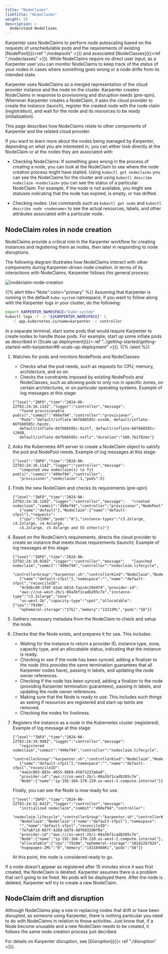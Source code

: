 ```yaml
---
title: "NodeClaims"
linkTitle: "NodeClaims"
weight: 30
description: >
  Understand NodeClaims
---
```


Karpenter uses NodeClaims to perform node autoscaling based on the requests of unschedulable pods and the
requirements of existing [NodePool]({{<ref "./nodepools" >}}) and associated [NodeClasses]({{<ref "./nodeclasses" >}}).
While NodeClaims require no direct user input, as a Karpenter user you can monitor NodeClaims to keep track of
the status of your nodes in cases where something goes wrong or a node drifts from its intended state.

Karpenter uses NodeClaims as a merged representation of the cloud provider instance and the node on the cluster.
Karpenter creates NodeClaims in response to provisioning and disruption needs (pre-spin). Whenever Karpenter
creates a NodeClaim, it asks the cloud provider to create the instance (launch), register the created node
with the node claim (registration), and wait for the node and its resources to be ready (initialization).

This page describes how NodeClaims relate to other components of Karpenter and the related cloud provider.

If you want to learn more about the nodes being managed by Karpenter, depending on what you are interested in,
you can either look directly at the NodeClaim or at the nodes they are associated with:

* Checking NodeClaims: If something goes wrong in the process of creating a node, you can look at the NodeClaim
to see where the node creation process might have stalled. Using `kubectl get nodeclaims` you can see the NodeClaims
for the cluster and using `kubectl describe nodeclaim <nodeclaim>` you can see the status of a particular NodeClaim.
For example, if the node is not available, you might see statuses indicating that the node has expired, is empty, or has drifted.

* Checking nodes: Use commands such as `kubectl get node` and  `kubectl describe node <nodename>` to see the actual resources,
labels, and other attributes associated with a particular node.

## NodeClaim roles in node creation

NodeClaims provide a critical role in the Karpenter workflow for creating instances and registering them as nodes, then later in responding to node disruptions.

The following diagram illustrates how NodeClaims interact with other components during Karpenter-driven node creation.
In terms of its interactions with NodeClaims, Karpenter follows this general process:

![nodeclaim-node-creation](/nodeclaim-node-creation.png)

{{% alert title="Note" color="primary" %}}
Assuming that Karpenter is running in the default `kube-system` namespace, if you want to follow along with the Karpenter logs in your cluster, do the following:

```bash
export KARPENTER_NAMESPACE="kube-system"
kubectl logs -f -n "${KARPENTER_NAMESPACE}" \
   -l app.kubernetes.io/name=karpenter -c controller
```
In a separate terminal, start some pods that would require Karpenter to create nodes to handle those pods.
For example, start up some inflate pods as described in [Scale up deployment]({{< ref "../getting-started/getting-started-with-karpenter/#6-scale-up-deployment" >}}).
{{% /alert %}}

1. Watches for pods and monitors NodePools and NodeClasses:
    * Checks what the pod needs, such as requests for CPU, memory, architecture, and so on.
    * Checks the constraints imposed by existing NodePools and NodeClasses, such as allowing pods to only run in specific zones, on certain architectures, or on particular operating systems.
   Example of log messages at this stage:
    ```
    {"level":"INFO","time":"2024-06-22T02:24:16.114Z","logger":"controller","message":
       "found provisionable pod(s)","commit":"490ef94","controller":"provisioner",
       "Pods":"default/inflate-66fb68585c-xvs86, default/inflate-66fb68585c-hpcdz,
       default/inflate-66fb68585c-8xztf, default/inflate-66fb68585c-t29d8,
       default/inflate-66fb68585c-nxflz","duration":"100.761702ms"}
    ```

2. Asks the Kubernetes API server to create a NodeClaim object to satisfy the pod and NodePool needs.
   Example of log messages at this stage:
    ```
    {"level":"INFO","time":"2024-06-22T02:24:16.114Z","logger":"controller","message":
       "computed new nodeclaim(s) to fit pod(s)","commit":"490ef94","controller":
       "provisioner","nodeclaims":1,"pods":5}
    ```
3. Finds the new NodeClaim and checks its requirements (pre-spin)
    ```
    {"level":"INFO","time":"2024-06-22T02:24:16.128Z","logger":"controller","message":   "created nodeclaim","commit":"490ef94","controller":"provisioner","NodePool":
       {"name":"default"},"NodeClaim":{"name":"default-sfpsl"},"requests":
       {"cpu":"5150m","pods":"8"},"instance-types":"c3.2xlarge, c4.2xlarge, c4.4xlarge,
       c5.2xlarge, c5.4xlarge and 55 other(s)"}
    ```
4. Based on the NodeClaim’s requirements, directs the cloud provider to create an instance that meets those requirements (launch):
   Example of log messages at this stage:
    ```
    {"level":"INFO","time":"2024-06-22T02:24:19.028Z","logger":"controller","message":   "launched nodeclaim","commit":"490ef94","controller":"nodeclaim.lifecycle",
       "controllerGroup":"karpenter.sh","controllerKind":"NodeClaim","NodeClaim":
       {"name":"default-sfpsl"},"namespace":"","name":"default-sfpsl","reconcileID":
       "9c9dbc80-3f0f-43ab-b01d-faac6c29e979","provider-id":
       "aws:///us-west-2b/i-08a3bf1cadb205c7e","instance-type":"c3.2xlarge","zone":
       "us-west-2b","capacity-type":"spot","allocatable":{"cpu":"7910m",
       "ephemeral-storage":"17Gi","memory":"13215Mi","pods":"58"}}
    ```
 
5. Gathers necessary metadata from the NodeClaim to check and setup the node.
6. Checks that the Node exists, and prepares it for use.  This includes:
    * Waiting for the instance to return a provider ID, instance type, zone, capacity type,
      and an allocatable status, indicating that the instance is ready.
    * Checking to see if the node has been synced, adding a finalizer to the node (this provides the same
      termination guarantees that all Karpenter nodes have), passing in labels, and updating the node owner references.
    * Checking if the node has been synced, adding a finalizer to the node (providing Karpenter termination guarantees), passing in labels, and updating the node owner references.
    * Making sure that the Node is ready to use. This includes such things as seeing if resources are registered and start-up taints are removed.
    * Checking the nodes for liveliness.
7. Registers the instance as a node in the Kubernetes cluster (registered). Example of log message at this stage:
    ```
    {"level":"INFO","time":"2024-06-22T02:24:39.998Z","logger":"controller","message":
       "registered nodeclaim","commit":"490ef94","controller":"nodeclaim.lifecycle",
       "controllerGroup":"karpenter.sh","controllerKind":"NodeClaim","NodeClaim":
       {"name":"default-sfpsl"},"namespace":"","name":"default-sfpsl","reconcileID":
       "4ae2c003-883c-4655-98b9-45871223a6a0",
       "provider-id":"aws:///us-west-2b/i-08a3bf1cadb205c7e",
       "Node":{"name":"ip-192-168-170-220.us-west-2.compute.internal"}}
    ```
    Finally, you can see the Node is now ready for use.
    ```
    {"level":"INFO","time":"2024-06-22T02:24:52.642Z","logger":"controller","message":
       "initialized nodeclaim","commit":"490ef94","controller":
       "nodeclaim.lifecycle","controllerGroup":"karpenter.sh","controllerKind":
       "NodeClaim","NodeClaim":{"name":"default-sfpsl"},"namespace":
       "","name":"default-sfpsl","reconcileID":
       "7e7a671d-887f-428d-bd79-ddf603290f0a",
       "provider-id":"aws:///us-west-2b/i-08a3bf1cadb205c7e",
       "Node":{"name":"ip-192-168-170-220.us-west-2.compute.internal"},
       "allocatable":{"cpu":"7910m","ephemeral-storage":"18242267924",
       "hugepages-2Mi":"0","memory":"14320468Ki","pods":"58"}}
    ```
    At this point, the node is considered ready to go.

If a node doesn’t appear as registered after 15 minutes since it was first created, the NodeClaim is deleted.
Karpenter assumes there is a problem that isn’t going to be fixed.
No pods will be deployed there. After the node is deleted, Karpenter will try to create a new NodeClaim.

## NodeClaim drift and disruption

Although NodeClaims play a role in replacing nodes that drift or have been disrupted,
as someone using Karpenter, there is nothing particular you need to do with NodeClaims
in relation to those activities.
Just know that, if a Node become unusable and a new NodeClaim needs to be created,
it follows the same node creation process just decribed.

For details on Karpenter disruption, see [Disruption]({{< ref "./disruption" >}}).
